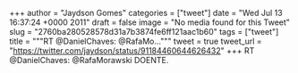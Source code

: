 
+++
author = "Jaydson Gomes"
categories = ["tweet"]
date = "Wed Jul 13 16:37:24 +0000 2011"
draft = false
image = "No media found for this Tweet"
slug = "2760ba280528578d31a7b3874fe6ff121aac1b60"
tags = ["tweet"]
title = """RT @DanielChaves: @RafaMo..."""
tweet = true
tweet_url = "https://twitter.com/jaydson/status/91184460644626432"
+++
RT @DanielChaves: @RafaMorawski DOENTE.
